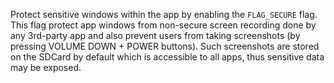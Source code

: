 
Protect sensitive windows within the app by enabling the `FLAG_SECURE` flag. This flag protect app windows from non-secure screen recording done by any 3rd-party app and also prevent users from taking screenshots (by pressing VOLUME DOWN + POWER buttons). Such screenshots are stored on the SDCard by default which is accessible to all apps, thus sensitive data may be exposed.
